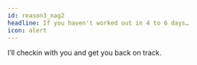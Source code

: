 ```yaml
---
id: reason3_nag2
headline: If you haven't worked out in 4 to 6 days…
icon: alert
---
```


I’ll checkin with you and get you back on track.
